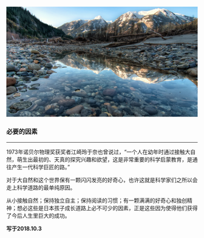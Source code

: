 ![1](images/13.jpg)

### 必要的因素
---

1973年诺贝尔物理奖获奖者江崎玲于奈也曾说过，“一个人在幼年时通过接触大自然，萌生出最初的、天真的探究兴趣和欲望，这是非常重要的科学启蒙教育，是通往产生一代科学巨匠的路。”


对于大自然和这个世界保有一颗闪闪发亮的好奇心，也许这就是科学家们之所以会走上科学道路的最单纯原因。

从小接触自然；保持独立自主；保持阅读的习惯；有一颗满满的好奇心和独创精神；想必这些是日本孩子成长道路上必不可少的因素，正是这些因为使得他们获得了今后人生里巨大的成功。




**写于2018.10.3**
